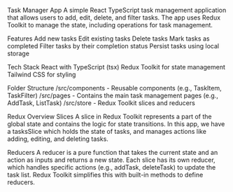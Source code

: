 Task Manager App
A simple React TypeScript task management application that allows users to add, edit, delete, and filter tasks. The app uses Redux Toolkit to manage the state, including operations for task management.

Features
Add new tasks
Edit existing tasks
Delete tasks
Mark tasks as completed
Filter tasks by their completion status
Persist tasks using local storage

Tech Stack
React with TypeScript (tsx)
Redux Toolkit for state management
Tailwind CSS for styling

Folder Structure
/src/components - Reusable components (e.g., TaskItem, TaskFilter)
/src/pages - Contains the main task management pages (e.g., AddTask, ListTask)
/src/store - Redux Toolkit slices and reducers

Redux Overview
Slices
A slice in Redux Toolkit represents a part of the global state and contains the logic for state transitions. In this app, we have a tasksSlice which holds the state of tasks, and manages actions like adding, editing, and deleting tasks.

Reducers
A reducer is a pure function that takes the current state and an action as inputs and returns a new state. Each slice has its own reducer, which handles specific actions (e.g., addTask, deleteTask) to update the task list. Redux Toolkit simplifies this with built-in methods to define reducers.
